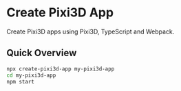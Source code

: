 # Create Pixi3D App
Create Pixi3D apps using Pixi3D, TypeScript and Webpack.

## Quick Overview
```sh
npx create-pixi3d-app my-pixi3d-app
cd my-pixi3d-app
npm start
```
